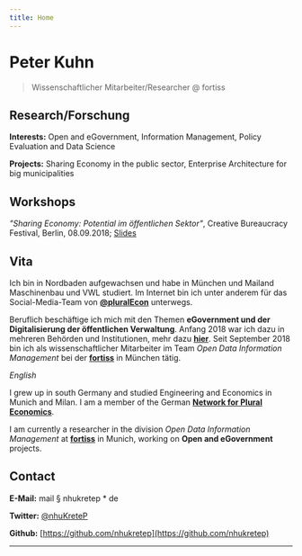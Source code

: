 ```yaml
---
title: Home
---
```


# Peter Kuhn

>  Wissenschaftlicher Mitarbeiter/Researcher @ fortiss

## Research/Forschung

**Interests:** Open and eGovernment, Information Management, Policy Evaluation and Data Science

**Projects:** Sharing Economy in the public sector, Enterprise Architecture for big municipalities

## Workshops

*"Sharing Economy: Potential im öffentlichen Sektor"*, Creative Bureaucracy Festival, Berlin, 08.09.2018; [Slides](https://www.slideshare.net/PeterKuhn22/sharing-economy-potential-im-ffentlichen-sektor)

## Vita

Ich bin in Nordbaden aufgewachsen und habe in München und Mailand Maschinenbau und VWL studiert. Im Internet bin ich unter anderem für das Social-Media-Team von **[@pluralEcon](https://twitter.com/PluralEcon)** unterwegs.

Beruflich beschäftige ich mich mit den Themen **eGovernment und der Digitalisierung der öffentlichen Verwaltung**. Anfang 2018 war ich dazu in mehreren Behörden und Institutionen, mehr dazu [**hier**](https://nhukretep.github.io/eGov-blog/). Seit September 2018 bin ich als wissenschaftlicher Mitarbeiter im Team *Open Data Information Management* bei der [**fortiss**](https://www.fortiss.org) in München tätig.

*English*

I grew up in south Germany and studied Engineering and Economics in Munich and Milan. I am a member of the German [**Network for Plural Economics**](https://www.exploring-economics.org/en/).

I am currently a researcher in the division *Open Data Information Management* at [**fortiss**](https://www.fortiss.org/en/home/) in Munich, working on **Open and eGovernment** projects.

## Contact

**E-Mail:** mail § nhukretep * de

**Twitter:** [@nhuKreteP](https://twitter.com/nhukretep)

**Github:** [https://github.com/nhukretep](https://github.com/nhukretep)

---